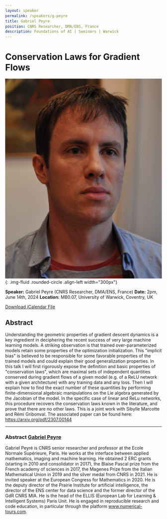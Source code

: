 ```yaml
---
layout: speaker
permalink: /speakers/g-peyre
title: Gabriel Peyre
position: CNRS Researcher, DMA/ENS, France
description: Foundations of AI | Seminars | Warwick
---
```


# Conservation Laws for Gradient Flows

![Gabriel Peyre](/assets/img/gabriel_peyre.jpg){: .img-fluid .rounded-circle .align-left width="300px"}

**Speaker:** Gabriel Peyre (CNRS Researcher, DMA/ENS, France)
**Date:** 2pm, June 14th, 2024
**Location:** MB0.07, University of Warwick, Coventry, UK

[Download iCalendar File](/assets/ics/event.ics)

## Abstract

Understanding the geometric properties of gradient descent dynamics is a key ingredient in deciphering the recent success of very large machine learning models. A striking observation is that trained over-parameterized models retain some properties of the optimization initialization. This "implicit bias" is believed to be responsible for some favorable properties of the trained models and could explain their good generalization properties. In this talk I will first rigorously expose the definition and basic properties of "conservation laws", which are maximal sets of independent quantities conserved during gradient flows of a given model (e.g. of a ReLU network with a given architecture) with any training data and any loss. Then I will explain how to find the exact number of these quantities by performing finite-dimensional algebraic manipulations on the Lie algebra generated by the Jacobian of the model. In the specific case of linear and ReLu networks, this procedure recovers the conservation laws known in the literature, and prove that there are no other laws. This is a joint work with Sibylle Marcotte and Rémi Gribonval.
The associated paper can be found here: https://arxiv.org/pdf/2307.00144 

---

### Abstract [Gabriel Peyre](https://www.gpeyre.com)

Gabriel Peyré is CNRS senior researcher and professor at the Ecole Normale Supérieure, Paris. He works at the interface between applied mathematics, imaging and machine learning. He obtained 2 ERC grants (starting in 2010 and consolidator in 2017), the Blaise Pascal prize from the French academy of sciences in 2017, the Magenes Prize from the Italian Mathematical Union in 2019 and the silver medal from CNRS in 2021. He is invited speaker at the European Congress for Mathematics in 2020. He is the deputy director of the Prairie Institute for artificial intelligence, the director of the ENS center for data science and the former director of the GdR CNRS MIA. He is the head of the ELLIS (European Lab for Learning & Intelligent Systems) Paris Unit. He is engaged in reproducible research and code education, in particular through the platform www.numerical-tours.com.

